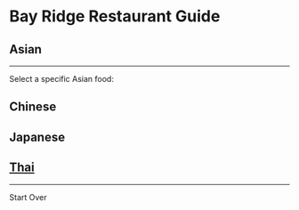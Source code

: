 # Bay Ridge Restaurant Guide
## Asian
---
Select a specific Asian food:
## Chinese
## Japanese
## [Thai](thai/thai.md)
---
Start Over